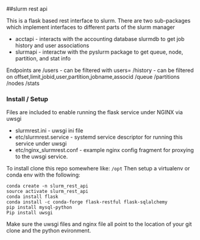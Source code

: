 ##slurm rest api

This is a flask based rest interface to slurm.
There are two sub-packages which implement interfaces to different parts of the slurm manager
  * acctapi - interacts with the accounting database slurmdb to get job history and user associations
  * slurmapi - interactw with the pyslurm package to get queue, node, partition, and stat info

Endpoints are
 /users - can be filtered with users=<username>
 /history - can be filtered on offset,limit,jobid,user,partition,jobname,associd
 /queue
 /partitions
 /nodes
 /stats

### Install / Setup
Files are included to enable running the flask service under NGINX via uwsgi
 * slurmrest.ini - uwsgi ini file
 * etc/slurmrest.service - systemd service descriptor for running this service under uwsgi
 * etc/nginx_slurmrest.conf - example nginx config fragment for proxying to the uwsgi service.

To install clone this repo somewhere like: `/opt`
Then setup a virtualenv or conda env with the following:
```
conda create -n slurm_rest_api
source activate slurm_rest_api
conda install flask
conda install -c conda-forge flask-restful flask-sqlalchemy
pip install mysql-python
Pip install uwsgi
```
Make sure the uwsgi files and nginx file all point to the location of your git clone and the python evironment.
